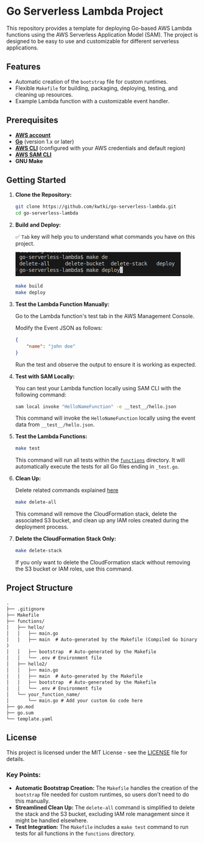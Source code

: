 # Go Serverless Lambda Project

This repository provides a template for deploying Go-based AWS Lambda functions using the AWS Serverless Application Model (SAM). The project is designed to be easy to use and customizable for different serverless applications.

## Features
- Automatic creation of the `bootstrap` file for custom runtimes.
- Flexible `Makefile` for building, packaging, deploying, testing, and cleaning up resources.
- Example Lambda function with a customizable event handler.

## Prerequisites
- **[AWS account][aws_account]**
- **[Go][golang]** (version 1.x or later)
- **[AWS CLI][aws_cli]** (configured with your AWS credentials and default region)
- **[AWS SAM CLI][aws_sam]**
- **GNU Make**

## Getting Started

1. **Clone the Repository:**
   ```bash
   git clone https://github.com/kwtki/go-serverless-lambda.git
   cd go-serverless-lambda
   ```

2. **Build and Deploy:**

   ✅ `Tab` key will help you to understand what commands you have on this project.
   
   ![alt text][see_commands]

   ```bash
   make build
   make deploy
   ```

3. **Test the Lambda Function Manually:**

   Go to the Lambda function's test tab in the AWS Management Console.

   Modify the Event JSON as follows:

   ```json
   {
       "name": "john doe"
   }
   ```

   Run the test and observe the output to ensure it is working as expected.

4. **Test with SAM Locally:**

   You can test your Lambda function locally using SAM CLI with the following command:

   ```bash
   sam local invoke "HelloNameFunction" -e __test__/hello.json
   ```

   This command will invoke the `HelloNameFunction` locally using the event data from `__test__/hello.json`.

5. **Test the Lambda Functions:**
   ```bash
   make test
   ```

   This command will run all tests within the [`functions`](/functions/) directory. It will automatically execute the tests for all Go files ending in `_test.go`.

6. **Clean Up:**

   Delete related commands explained [here][delete_commands]

   ```bash
   make delete-all
   ```

   This command will remove the CloudFormation stack, delete the associated S3 bucket, and clean up any IAM roles created during the deployment process.

7. **Delete the CloudFormation Stack Only:**
   ```bash
   make delete-stack
   ```

   If you only want to delete the CloudFormation stack without removing the S3 bucket or IAM roles, use this command.

## Project Structure
```plaintext
.
├── .gitignore
├── Makefile
├── functions/
│   ├── hello/
│   │   ├── main.go
│   │   ├── main  # Auto-generated by the Makefile (Compiled Go binary )
│   │   ├── bootstrap  # Auto-generated by the Makefile
│   │   └── .env # Environment file
│   ├── hello2/
│   │   ├── main.go
│   │   ├── main  # Auto-generated by the Makefile
│   │   ├── bootstrap  # Auto-generated by the Makefile
│   │   └── .env # Environment file
│   └── your_function_name/
│       └── main.go # Add your custom Go code here
├── go.mod
├── go.sum
└── template.yaml
```

## License
This project is licensed under the MIT License - see the [LICENSE](LICENSE) file for details.

### Key Points:

- **Automatic Bootstrap Creation:** The `Makefile` handles the creation of the `bootstrap` file needed for custom runtimes, so users don't need to do this manually.
- **Streamlined Clean Up:** The `delete-all` command is simplified to delete the stack and the S3 bucket, excluding IAM role management since it might be handled elsewhere.
- **Test Integration:** The `Makefile` includes a `make test` command to run tests for all functions in the `functions` directory.


[aws_account]: https://aws.amazon.com/
[golang]: https://go.dev/doc/install
[aws_cli]: https://docs.aws.amazon.com/cli/latest/userguide/getting-started-install.html#:r2b:-trigger
[aws_sam]: https://docs.aws.amazon.com/serverless-application-model/latest/developerguide/install-sam-cli.html#:r2a:

[see_commands]: ./images/see_commands.png
[delete_commands]: ./how-to-delete.md